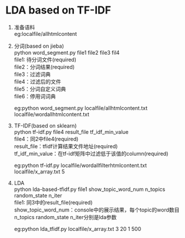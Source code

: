 # LDA based on TF-IDF

1. 准备语料 <br>
    eg:localfile/allhtmlcontent

2. 分词(based on jieba)<br>
    python word_segment.py file1 file2 file3 fil4<br>
    file1: 待分词文件(required)<br>
    file2：分词结果(required)<br>
    file3：过滤词典<br>
    file4：过滤后的文件<br>
    file5：分词自定义词典<br>
    file6：停用词词典<br>

    eg:python word_segment.py localfile/allhtmlcontent.txt localfile/wordallhtmlcontent.txt 

3. TF-IDF(based on sklearn)<br>
    python tf-idf.py file4 result_file tf_idf_min_value<br>
    file4：同2中file4(required)<br>
    result_file：tfidf计算结果文件地址(required)<br>
    tf_idf_min_value：在tf-idf矩阵中过滤低于该值的column(required)<br>

    eg:python tf-idf.py localfile/wordallfilterhtmlcontent.txt localfile/x_array.txt 5

4. LDA<br>
    python lda-based-tfidf.py file1 show_topic_word_num n_topics random_state n_iter<br>
    file1: 同3中的result_file(required)<br>
    show_topic_word_num：console中的展示结果，每个topic的word数目<br>
    n_topics random_state n_iter分别是lda参数<br>

    eg:python lda_tfidf.py localfile/x_array.txt 3 20 1 500<br>